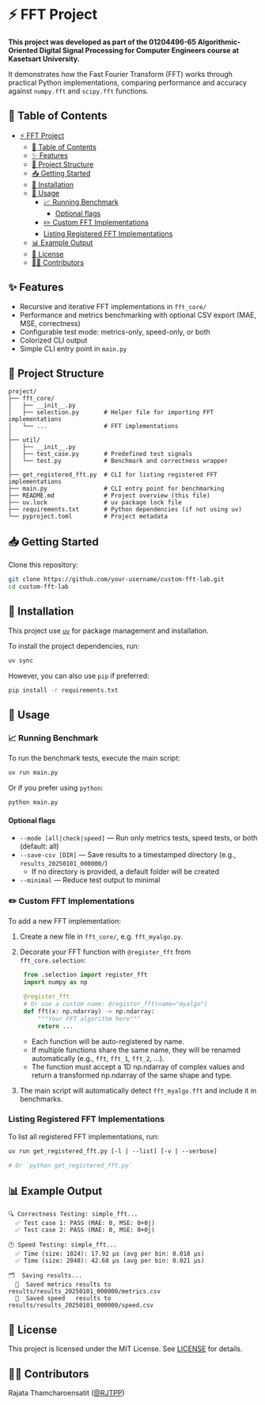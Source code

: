 # ⚡ FFT Project

**This project was developed as part of the 01204496-65 Algorithmic-Oriented Digital Signal Processing for Computer Engineers course at Kasetsart University.**

 It demonstrates how the Fast Fourier Transform (FFT) works through practical Python implementations, comparing performance and accuracy against `numpy.fft` and `scipy.fft` functions.

## 📜 Table of Contents

- [⚡ FFT Project](#-fft-project)
  - [📜 Table of Contents](#-table-of-contents)
  - [✨ Features](#-features)
  - [📂 Project Structure](#-project-structure)
  - [📥 Getting Started](#-getting-started)
  - [🔧 Installation](#-installation)
  - [🚀 Usage](#-usage)
    - [📈 Running Benchmark](#-running-benchmark)
      - [Optional flags](#optional-flags)
    - [✏️ Custom FFT Implementations](#️-custom-fft-implementations)
    - [Listing Registered FFT Implementations](#listing-registered-fft-implementations)
  - [📊 Example Output](#-example-output)
  - [📄 License](#-license)
  - [🧑‍💻 Contributors](#-contributors)


## ✨ Features

* Recursive and iterative FFT implementations in `fft_core/`
* Performance and metrics benchmarking with optional CSV export (MAE, MSE, correctness)
* Configurable test mode: metrics-only, speed-only, or both
* Colorized CLI output
* Simple CLI entry point in `main.py`



## 📂 Project Structure

```
project/
├── fft_core/
│   ├── __init__.py
│   ├── selection.py       # Helper file for importing FFT implementations
│   └── ...                # FFT implementations
│
├── util/
│   ├── __init__.py
│   ├── test_case.py       # Predefined test signals
│   └── test.py            # Benchmark and correctness wrapper
│
├── get_registered_fft.py  # CLI for listing registered FFT implementations
├── main.py                # CLI entry point for benchmarking
├── README.md              # Project overview (this file)
├── uv.lock                # uv package lock file
├── requirements.txt       # Python dependencies (if not using uv)
└── pyproject.toml         # Project metadata
```

## 📥 Getting Started

Clone this repository:

```bash
git clone https://github.com/your-username/custom-fft-lab.git
cd custom-fft-lab
```


## 🔧 Installation

This project use [`uv`](https://github.com/astral-sh/uv) for package management and installation.

To install the project dependencies, run:

```bash
uv sync
```

However, you can also use `pip` if preferred:

```bash
pip install -r requirements.txt
```


## 🚀 Usage

### 📈 Running Benchmark

To run the benchmark tests, execute the main script:

```bash
uv run main.py
```

Or if you prefer using `python`:

```bash
python main.py
```

#### Optional flags

- `--mode [all|check|speed]` — Run only metrics tests, speed tests, or both (default: all)
- `--save-csv [DIR]` — Save results to a timestamped directory (e.g., `results_20250101_000000/`)
  - If no directory is provided, a default folder will be created
- `--minimal` — Reduce test output to minimal


### ✏️ Custom FFT Implementations

To add a new FFT implementation:

1. Create a new file in `fft_core/`, e.g. `fft_myalgo.py`.
2. Decorate your FFT function with `@register_fft` from `fft_core.selection`:
   ```python
    from .selection import register_fft
    import numpy as np

    @register_fft
    # Or use a custom name: @register_fft(name="myalgo")
    def fft(x: np.ndarray) -> np.ndarray:
        """Your FFT algorithm here"""
        return ...
   ```
    - Each function will be auto-registered by name.
    - If multiple functions share the same name, they will be renamed automatically (e.g., `fft`, `fft_1`, `fft_2`, …).
    - The function must accept a 1D np.ndarray of complex values and return a transformed np.ndarray of the same shape and type.

3. The main script will automatically detect `fft_myalgo.fft` and include it in benchmarks.

### Listing Registered FFT Implementations

To list all registered FFT implementations, run:

```bash
uv run get_registered_fft.py [-l | --list] [-v | --verbose]

# Or `python get_registered_fft.py`
```

## 📊 Example Output

```
🔍 Correctness Testing: simple_fft...
  ✅ Test case 1: PASS (MAE: 0, MSE: 0+0j)
  ✅ Test case 2: PASS (MAE: 0, MSE: 0+0j)

🕐 Speed Testing: simple_fft...
  ✅ Time (size: 1024): 17.92 µs (avg per bin: 0.018 µs)
  ✅ Time (size: 2048): 42.68 µs (avg per bin: 0.021 µs)

🗂️  Saving results...
  💾  Saved metrics results to results/results_20250101_000000/metrics.csv
  💾  Saved speed   results to results/results_20250101_000000/speed.csv
```


## 📄 License

This project is licensed under the MIT License. See [LICENSE](LICENSE) for details.

## 🧑‍💻 Contributors

Rajata Thamcharoensatit ([@RJTPP](https://github.com/RJTPP))
